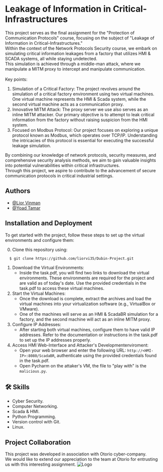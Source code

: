 
# Leakage of Information in Critical-Infrastructures

This project serves as the final assignment for the "Protection of Communication Protocols" course, focusing on the subject of "Leakage of Information in Critical-Infrastructures."<br/>
Within the context of the Network Protocols Security course, we embark on simulating critical information leakages from a factory that utilizes HMI & SCADA systems, all while staying undetected.<br/>
This simulation is achieved through a middle-man attack, where we manipulate a MITM proxy to intercept and manipulate communication.<br/><br/>
Key points:
1. Simulation of a Critical Factory: The project revolves around the simulation of a critical factory environment using two virtual machines. One virtual machine represents the HMI & Scada system, while the second virtual machine acts as a communication proxy.
2. Innovative MITM Attack: The proxy server we use also serves as an inline MITM attacker. Our primary objective is to attempt to leak critical information from the factory without raising suspicion from the HMI system.
3. Focused on Modbus Protocol: Our project focuses on exploring a unique protocol known as Modbus, which operates over TCP/IP. Understanding the intricacies of this protocol is essential for executing the successful leakage simulation.

By combining our knowledge of network protocols, security measures, and comprehensive security analysis methods, we aim to gain valuable insights into potential vulnerabilities within critical infrastructures.<br/>
Through this project, we aspire to contribute to the advancement of secure communication protocols in critical industrial settings.


## Authors

- [@Lior Vinman](https://www.github.com/liorvi35)
- [@Yoad Tamar](https://www.github.com/yoadtamar)


## Installation and Deployment

To get started with the project, follow these steps to set up the virtual environments and configure them:

0. Clone this repository using:
```bash
  $ git clone https://github.com/liorvi35/Dubin-Project.git
```
1. Download the Virtual Environments:
   - Inside the task.pdf, you will find two links to download the virtual environments. These environments are required for the project and are valid as of today's date. Use the provided credentials in the task.pdf to access these virtual machines.
2. Start the Virtual Machines:
   - Once the download is complete, extract the archives and load the virtual machines into your virtualization software (e.g., VirtualBox or VMware).
   - One of the machines will serve as an HMI & ScadaBR simulation for a factory, and the second machine will act as an inline MITM proxy.
3. Configure IP Addresses:
   - After starting both virtual machines, configure them to have valid IP addresses. Refer to the documentation or instructions in the task.pdf to set up the IP addresses properly.
4. Access HMI Web-Interface and Attacker's Developmentenviroment:
   - Open your web browser and enter the following URL: `http://<HMI-IP>:8080/ScadaBR`, authenticate using the provided credentials found in the task.pdf.
   - Open Pycharm on the attaker's VM, the file to "play with" is the `malicious.py`.


## 🛠 Skills
- Cyber Security.
- Computer Networking.
- Scada & HMI.
- Python Programming.
- Version control with Git.
- Linux.

## Project Collaboration
This project was developed in association with Otorio cyber-company.<br/>
We would like to extend our appreciation to the team at Otorio for entrusting us with this interesting assignment.
![Logo](https://images.crunchbase.com/image/upload/c_lpad,f_auto,q_auto:eco,dpr_1/phou3jdgmsdmphapdika)

